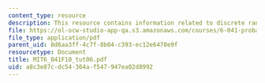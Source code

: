 ```yaml
---
content_type: resource
description: This resource contains information related to discrete random variable.
file: https://ol-ocw-studio-app-qa.s3.amazonaws.com/courses/6-041-probabilistic-systems-analysis-and-applied-probability-fall-2010/a8c3e87cdc54364af547947ea02d8992_MIT6_041F10_tut06.pdf
file_type: application/pdf
parent_uid: 8d6aa3ff-4c7f-8b04-c393-ec12e6470e9f
resourcetype: Document
title: MIT6_041F10_tut06.pdf
uid: a8c3e87c-dc54-364a-f547-947ea02d8992
---
```


